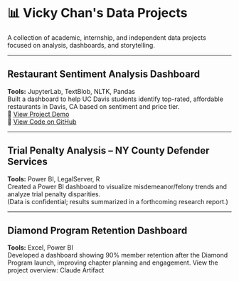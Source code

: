 # 📊 Vicky Chan's Data Projects

A collection of academic, internship, and independent data projects focused on analysis, dashboards, and storytelling.

---

## Restaurant Sentiment Analysis Dashboard  
**Tools:** JupyterLab, TextBlob, NLTK, Pandas  
Built a dashboard to help UC Davis students identify top-rated, affordable restaurants in Davis, CA based on sentiment and price tier.  
🔗 [View Project Demo](https://vckchan.github.io/restaurant-analysis/)  
🔗 [View Code on GitHub](https://github.com/vckchan/restaurant-analysis)

---

## Trial Penalty Analysis – NY County Defender Services
**Tools:** Power BI, LegalServer, R  
Created a Power BI dashboard to visualize misdemeanor/felony trends and analyze trial penalty disparities.  
(Data is confidential; results summarized in a forthcoming research report.)

---

## Diamond Program Retention Dashboard
**Tools:** Excel, Power BI  
Developed a dashboard showing 90% member retention after the Diamond Program launch, improving chapter planning and engagement.
View the project overview: Claude Artifact
